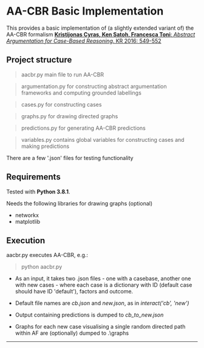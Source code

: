 # AA-CBR Basic Implementation

This provides a basic implementation of (a slightly extended variant of) the AA-CBR formalism [**Kristijonas Cyras, Ken Satoh, Francesca Toni**: *Abstract Argumentation for Case-Based Reasoning*. KR 2016: 549-552](https://dl.acm.org/doi/10.5555/3032027.3032100)

## Project structure

> aacbr.py 
main file to run AA-CBR

> argumentation.py
for constructing abstract argumentation frameworks and computing grounded labellings

> cases.py
for constructing cases

> graphs.py
for drawing directed graphs

> predictions.py 
for generating AA-CBR predictions

> variables.py
contains global variables for constructing cases and making predictions

There are a few '.json' files for testing functionality

## Requirements

Tested with **Python 3.8.1**. 

Needs the following libraries for drawing graphs (optional)
- networkx
- matplotlib

## Execution

aacbr.py executes AA-CBR, e.g.:

> python aacbr.py

- As an input, it takes two .json files - one with a casebase, another one with new cases - where each case is a dictionary with ID (default case should have ID 'default'), factors and outcome.

- Default file names are *cb.json* and *new.json*, as in *interact('cb', 'new')*

- Output containing predictions is dumped to *cb_to_new.json*

- Graphs for each new case visualising a single random directed path within AF are (optionally) dumped to .\graphs

***

